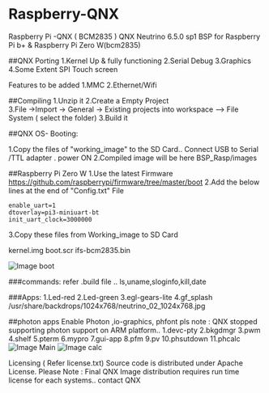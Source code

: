 # Raspberry-QNX
Raspberry Pi -QNX  ( BCM2835 )
QNX Neutrino 6.5.0 sp1 BSP for Raspberry Pi b+ & Raspberry Pi Zero W(bcm2835) 

##QNX Porting
1.Kernel Up & fully functioning 
2.Serial Debug 
3.Graphics
4.Some Extent SPI Touch screen 

Features to be added 1.MMC 2.Ethernet/Wifi

##Compiling 
1.Unzip it 
2.Create a Empty Project  
3.File ->Import -> General -> Existing projects into workspace --> File System ( select the folder) 
3.Build it

##QNX OS- Booting:

1.Copy the files of "working_image" to the SD Card.. 
Connect USB to Serial /TTL adapter . power ON 
2.Compiled image will be here BSP_Rasp/images

##Raspberry Pi Zero W 
1.Use the latest Firmware  https://github.com/raspberrypi/firmware/tree/master/boot
2.Add the below lines at the end of  "Config.txt" File 

    enable_uart=1
    dtoverlay=pi3-miniuart-bt
    init_uart_clock=3000000
	
3.Copy these files from Working_image to SD Card

   kernel.img
   boot.scr
   ifs-bcm2835.bin
   
![Image boot](https://raw.githubusercontent.com/varghes/Raspberry-QNX/Screenshot/boot.jpg)

###commands: 
   refer .build file .. ls,uname,sloginfo,kill,date

###Apps: 
1.Led-red 
2.Led-green 
3.egl-gears-lite 
4.gf_splash /usr/share/backdrops/1024x768/neutrino_02_1024x768.jpg

##photon apps 
Enable Photon ,io-graphics, phfont
pls note : QNX stopped supporting photon support on ARM platform..
1.devc-pty 
2.bkgdmgr 
3.pwm 
4.shelf 
5.pterm 
6.mypro 
7.gui-app 
8.pfm 
9.pv 
10.phsutdown 
11.phcalc
![Image Main](https://raw.githubusercontent.com/varghes/Raspberry-QNX/Screenshot/main.jpg)
![Image calc](https://raw.githubusercontent.com/varghes/Raspberry-QNX/Screenshot/calculator.jpg)

Licensing ( Refer license.txt) 
Source code is distributed under Apache License. 
Please Note : Final QNX Image distribution requires run time license for each systems.. contact QNX 
